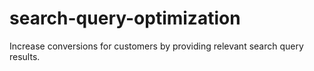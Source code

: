 # search-query-optimization
Increase conversions for customers by providing relevant search query results.
